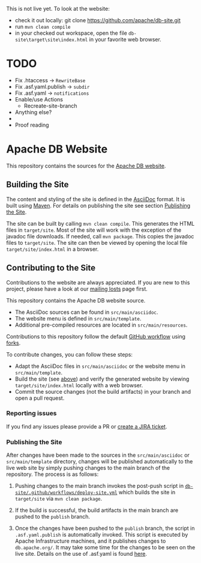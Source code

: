 This is not live yet.
To look at the website:
* check it out locally: git clone https://github.com/apache/db-site.git
* run `mvn clean compile`
* in your checked out workspace, open the file `db-site\target\site\index.html` in your favorite web browser.

# TODO
* Fix .htaccess -> `RewriteBase`
* Fix .asf.yaml.publish -> `subdir`
* Fix .asf.yaml -> `notifications`
* Enable/use Actions
  * Recreate-site-branch
* Anything else?
* 
* Proof reading


# Apache DB Website

This repository contains the sources for the [Apache DB website](https://db.apache.org/).

## Building the Site

The content and styling of the site is defined in the [AsciiDoc](https://asciidoc.org/) format.
It is built using [Maven](https://maven.apache.org/).
For details on publishing the site see section [Publishing the Site](#publishing-the-site).

The site can be built by calling `mvn clean compile`. This generates the HTML files in `target/site`.
Most of the site will work with the exception of the javadoc file downloads.
If needed, call `mvn package`. This copies the javadoc files to `target/site`.
The site can then be viewed by opening the local file `target/site/index.html` in a browser.

## Contributing to the Site

Contributions to the website are always appreciated.
If you are new to this project, please have a look at our [mailing losts](https://db.apache.org/mail.html) page first.

This repository contains the Apache DB website source.

* The AsciiDoc sources can be found in `src/main/asciidoc`.
* The website menu is defined in `src/main/template`.
* Additional pre-compiled resources are located in `src/main/resources`.

Contributions to this repository follow the default [GitHub workflow](https://guides.github.com/introduction/flow/)
using [forks](https://guides.github.com/activities/forking/).

To contribute changes, you can follow these steps:

* Adapt the AsciiDoc files in `src/main/asciidoc` or the website menu in  `src/main/template`.
* Build the site (see [above](#building-the-site)) and verify the generated website by viewing `target/site/index.html` locally with a web browser.
* Commit the source changes (not the build artifacts) in your branch and open a pull request.

### Reporting issues
If you find any issues please provide a PR or [create a JIRA ticket](https://issues.apache.org/jira/projects/JDO/issues/?filter=allopenissues).

### Publishing the Site
After changes have been made to the sources in the `src/main/asciidoc` or `src/main/template` directory, changes will be published automatically to the live web site by simply pushing changes to the main branch of the repository. The process is as follows:

1. Pushing changes to the main branch invokes the post-push script in [`db-site/.github/workflows/deploy-site.yml`](./.github/workflows/deploy-site.yml) which builds the site in `target/site` via `mvn clean package`.

2. If the build is successful, the build artifacts in the main branch are pushed to the `publish` branch.

3. Once the changes have been pushed to the `publish` branch, the script in `.asf.yaml.publish` is automatically invoked. This script is executed by Apache Infrastructure machines, and it publishes changes to `db.apache.org/`. It may take some time for the changes to be seen on the live site.
   Details on the use of .asf.yaml is found [here](https://cwiki.apache.org/confluence/display/INFRA/git+-+.asf.yaml+features#git.asf.yamlfeatures-WebSiteDeploymentServiceforGitRepositories).
